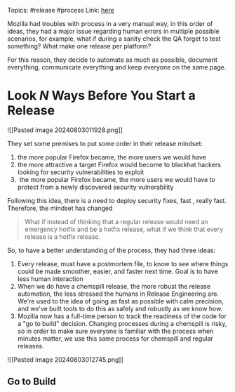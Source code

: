 Topics: #release #process
Link: [here]() 

Mozilla had troubles with process in a very manual way, in this order of ideas, they had a major issue regarding human errors in multiple possible scenarios, for example, what if during a sanity check the QA forget to test something? What make one release per platform?

For this reason, they decide to automate as much as possible, document everything, communicate everything and keep everyone on the same page.

# Look _N_ Ways Before You Start a Release

![[Pasted image 20240803011928.png]]

They set some premises to put some order in their release mindset:

1. the more popular Firefox became, the more users we would have
2. the more attractive a target Firefox would become to blackhat hackers looking for security vulnerabilities to exploit
3.  the more popular Firefox became, the more users we would have to protect from a newly discovered security vulnerability

Following this idea, there is a need to deploy security fixes, fast , really fast. Therefore, the mindset has changed

> What if instead of thinking that a regular release would need an emergency hotfix and be a hotfix release, what if we think that every release is a hotfix release.

So, to have a better understanding of the process, they had three ideas:

1. Every release, must have a postmortem file, to know to see where things could be made smoother, easier, and faster next time. Goal is to have less human interaction
2. When we do have a chemspill release, the more robust the release automation, the less stressed the humans in Release Engineering are. We're used to the idea of going as fast as possible with calm precision, and we've built tools to do this as safely and robustly as we know how.
3. Mozilla now has a full-time person to track the readiness of the code for a "go to build" decision. Changing processes during a chemspill is risky, so in order to make sure everyone is familiar with the process when minutes matter, we use this same process for chemspill and regular releases.

![[Pasted image 20240803012745.png]]

## Go to Build
